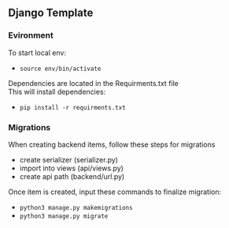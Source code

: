 ## Django Template

### Evironment
To start local env:
- `source env/bin/activate`

Dependencies are located in the Requirments.txt file <br/>
This will install dependencies:
- `pip install -r requirments.txt`


### Migrations
When creating backend items, follow these steps for migrations
- create serializer (serializer.py)
- import into views (api/views.py)
- create api path (backend/url.py)

Once item is created, input these commands to finalize migration:
- `python3 manage.py makemigrations`
- `python3 manage.py migrate`